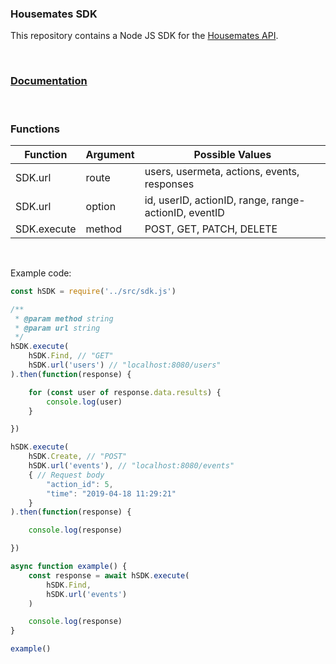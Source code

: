 ### Housemates SDK

This repository contains a Node JS SDK for the [Housemates API](https://github.com/house-mates/api).

<br>

### [Documentation](https://housemates-sdk-docs.000webhostapp.com/index.html)

<br>

### Functions

| Function    | Argument    | Possible Values |
| ----------- | ----------- | -----------     |
| SDK.url     | route       | users, usermeta, actions, events, responses           |
| SDK.url   | option        | id, userID, actionID, range, range-actionID, eventID            |
| SDK.execute   | method        | POST, GET, PATCH, DELETE |

<br>

Example code:
```javascript
const hSDK = require('../src/sdk.js')

/**
 * @param method string
 * @param url string
 */
hSDK.execute(
    hSDK.Find, // "GET"
    hSDK.url('users') // "localhost:8080/users"
).then(function(response) {

    for (const user of response.data.results) {
        console.log(user)
    }

})

hSDK.execute(
    hSDK.Create, // "POST"
    hSDK.url('events'), // "localhost:8080/events"
    { // Request body
        "action_id": 5,
        "time": "2019-04-18 11:29:21"
    }
).then(function(response) {

    console.log(response)

})

async function example() {
    const response = await hSDK.execute(
        hSDK.Find, 
        hSDK.url('events')
    )

    console.log(response)
}

example()
```
